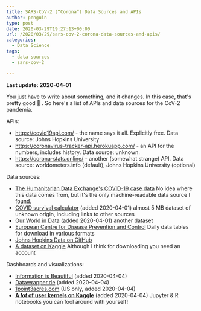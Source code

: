 ```yaml
---
title: SARS-CoV-2 (“Corona”) Data Sources and APIs
author: penguin
type: post
date: 2020-03-29T19:27:13+00:00
url: /2020/03/29/sars-cov-2-corona-data-sources-and-apis/
categories:
  - Data Science
tags:
  - data sources
  - sars-cov-2

---
```

**Last update: 2020-04-01**

You just have to write about something, and it changes. In this case, that's pretty good 🙂 . So here's a list of APIs and data sources for the CoV-2 pandemia.

APIs:

  * <https://covid19api.com/> - the name says it all. Explicitly free.
    Data source: Johns Hopkins University
  * <https://coronavirus-tracker-api.herokuapp.com/> - an API for the numbers, includes history.
    Data source: unknown.
  * <https://corona-stats.online/> - another (somewhat strange) API.
    Data source: worldometers.info (default), Johns Hopkins University (optional)

Data sources:

  * [The Humanitarian Data Exchange's COVID-19 case data][1]
    No idea where this data comes from, but it's the only machine-readable data source I found.
  * [COVID survival calculator][2] (added 2020-04-01)
    almost 5 MB dataset of unknown origin, including links to other sources
  * [Our World in Data][3] (added 2020-04-01)
    another dataset
  *  [European Centre for Disease Prevention and Control][4]
    Daily data tables for download in various formats
  * [Johns Hopkins Data on GitHub][5]
  * [A dataset on Kaggle][6]
    Although I think for downloading you need an account

Dashboards and visualizations:

  * [Information is Beautiful][7] (added 2020-04-04)
  * [Datawrapper.de][8] (added 2020-04-04)
  * [1point3acres.com][9] (US only, added 2020-04-04)
  * [**A _lot_ of user kernels on Kaggle**][10] (added 2020-04-04)
    Jupyter & R notebooks you can fool around with yourself!



 [1]: https://data.humdata.org/dataset/5dff64bc-a671-48da-aa87-2ca40d7abf02
 [2]: https://www.covid19survivalcalculator.com/download
 [3]: https://ourworldindata.org/coronavirus-source-data
 [4]: https://www.ecdc.europa.eu/en/publications-data/download-todays-data-geographic-distribution-covid-19-cases-worldwide
 [5]: https://github.com/CSSEGISandData/COVID-19
 [6]: https://www.kaggle.com/sudalairajkumar/novel-corona-virus-2019-dataset
 [7]: https://informationisbeautiful.net/visualizations/covid-19-coronavirus-infographic-datapack/
 [8]: https://blog.datawrapper.de/coronaviruscharts/
 [9]: https://coronavirus.1point3acres.com/#map
 [10]: https://www.kaggle.com/sudalairajkumar/novel-corona-virus-2019-dataset/kernels